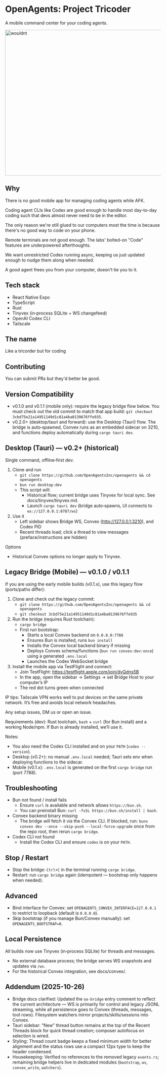 # OpenAgents: Project Tricoder

A mobile command center for your coding agents.

<img width="1000" height="470" alt="wouldnt" src="https://github.com/user-attachments/assets/0569c202-e7d8-43a7-b6ad-829fe761d31b" />

## Why

There is no good mobile app for managing coding agents while AFK.

Coding agent CLIs like Codex are good enough to handle most day-to-day coding such that devs almost never need to be in the editor.

The only reason we're still glued to our computers most the time is because there's no good way to code on your phone.

Remote terminals are not good enough. The labs' bolted-on "Code" features are underpowered afterthoughts.

We want unrestricted Codex running async, keeping us just updated enough to nudge them along when needed.

A good agent frees you from your computer, doesn't tie you to it.

## Tech stack

- React Native Expo
- TypeScript
- Rust
- Tinyvex (in‑process SQLite + WS changefeed)
- OpenAI Codex CLI
- Tailscale

## The name

Like a tricorder but for coding

## Contributing

You can submit PRs but they'd better be good.

## Version Compatibility

- v0.1.0 and v0.1.1 (mobile only): require the legacy bridge flow below. You must check out the old commit to match that app build: `git checkout 3cbd75e21a14951149d1c81a4ba0139676ffe935`.
- v0.2.0+ (desktop/tauri and forward): use the Desktop (Tauri) flow. The bridge is auto‑spawned, Convex runs as an embedded sidecar on 3210, and functions deploy automatically during `cargo tauri dev`.

## Desktop (Tauri) — v0.2+ (historical)

Single command, offline‑first dev.

1) Clone and run
   - `git clone https://github.com/OpenAgentsInc/openagents && cd openagents`
   - `bun run desktop:dev`
   - This script will:
     - Historical flow; current bridge uses Tinyvex for local sync. See docs/tinyvex/tinyvex.md.
     - Launch `cargo tauri dev` (bridge auto‑spawns, UI connects to `ws://127.0.0.1:8787/ws`)
3) Use it
   - Left sidebar shows Bridge WS, Convex (http://127.0.0.1:3210), and Codex PID
   - Recent threads load; click a thread to view messages (preface/instructions are hidden)

Options
- Historical Convex options no longer apply to Tinyvex.

## Legacy Bridge (Mobile) — v0.1.0 / v0.1.1

If you are using the early mobile builds (v0.1.x), use this legacy flow (ports/paths differ):

1) Clone and check out the legacy commit:
   - `git clone https://github.com/OpenAgentsInc/openagents && cd openagents`
   - `git checkout 3cbd75e21a14951149d1c81a4ba0139676ffe935`
2) Run the bridge (requires Rust toolchain):
   - `cargo bridge`
   - First run bootstrap:
     - Starts a local Convex backend on `0.0.0.0:7788`
     - Ensures Bun is installed, runs `bun install`
     - Installs the Convex local backend binary if missing
     - Deploys Convex schema/functions (`bun run convex:dev:once`) using a generated `.env.local`
     - Launches the Codex WebSocket bridge
3) Install the mobile app via TestFlight and connect:
   - Join TestFlight: https://testflight.apple.com/join/dvQdns5B
   - In the app, open the sidebar → Settings → set Bridge Host to your computer’s IP
   - The red dot turns green when connected

IP tips: Tailscale VPN works well to put devices on the same private network. It’s free and avoids local network headaches.

Any setup issues, DM us or open an issue.

Requirements (dev): Rust toolchain, `bash` + `curl` (for Bun install) and a working Node/npm. If Bun is already installed, we’ll use it.

Notes:
- You also need the Codex CLI installed and on your `PATH` (`codex --version`).
- Desktop (v0.2+): no manual `.env.local` needed; Tauri sets env when deploying functions to the sidecar.
- Mobile (v0.1.x): `.env.local` is generated on the first `cargo bridge` run (port 7788).

## Troubleshooting

- Bun not found / install fails
  - Ensure `curl` is available and network allows `https://bun.sh`.
  - You can preinstall Bun: `curl -fsSL https://bun.sh/install | bash`.
- Convex backend binary missing
  - The bridge will fetch it via the Convex CLI. If blocked, run: `bunx convex dev --once --skip-push --local-force-upgrade` once from the repo root, then rerun `cargo bridge`.
- Codex CLI not found
  - Install the Codex CLI and ensure `codex` is on your `PATH`.

## Stop / Restart

- Stop the bridge: `Ctrl+C` in the terminal running `cargo bridge`.
- Restart: run `cargo bridge` again (idempotent — bootstrap only happens when needed).

## Advanced

- Bind interface for Convex: set `OPENAGENTS_CONVEX_INTERFACE=127.0.0.1` to restrict to loopback (default is `0.0.0.0`).
- Skip bootstrap (if you manage Bun/Convex manually): set `OPENAGENTS_BOOTSTRAP=0`.

## Local Persistence

All builds now use Tinyvex (in‑process SQLite) for threads and messages.

- No external database process; the bridge serves WS snapshots and updates via `/ws`.
- For the historical Convex integration, see docs/convex/.

## Addendum (2025-10-26)

- Bridge docs clarified: Updated the `oa-bridge` entry comment to reflect the current architecture — WS is primarily for control and legacy JSONL streaming, while all persistence goes to Convex (threads, messages, tool rows). Filesystem watchers mirror projects/skills/sessions into Convex.
- Tauri sidebar: “New” thread button remains at the top of the Recent Threads block for quick thread creation; composer autofocus on selection is wired.
- Styling: Thread count badge keeps a fixed minimum width for better alignment and the status rows use a compact 12px type to keep the header condensed.
- Housekeeping: Verified no references to the removed legacy `events.rs`; remaining bridge helpers live in dedicated modules (`bootstrap`, `ws`, `convex_write`, `watchers`).
